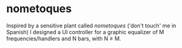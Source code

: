 # nometoques

Inspired by a sensitive plant called _nometoques_ ('don't touch' me in Spanish) I designed a UI controller for a graphic equalizer of M frequencies/handlers and N bars, with N ≥ M.

